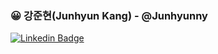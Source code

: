 ### 😀 강준현(Junhyun Kang) - @Junhyunny

[![Linkedin Badge](https://img.shields.io/badge/-LinkedIn-blue?style=flat&logo=Linkedin&logoColor=white&link=https://www.linkedin.com/in/%EC%A4%80%ED%98%84-%EA%B0%95-32b972201/)](https://www.linkedin.com/in/%EC%A4%80%ED%98%84-%EA%B0%95-32b972201/)
